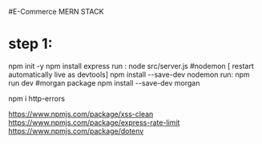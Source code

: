 #E-Commerce MERN STACK

# step 1: 
npm init -y
npm install express
run : node src/server.js
#nodemon [ restart automatically live as devtools]
npm install --save-dev nodemon
run: npm run dev
#morgan package
npm install --save-dev morgan

npm i http-errors

https://www.npmjs.com/package/xss-clean
https://www.npmjs.com/package/express-rate-limit
https://www.npmjs.com/package/dotenv